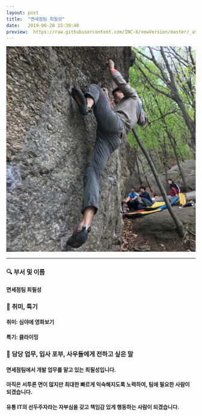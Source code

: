 ```yaml
---
layout: post
title:  "면세점팀 최필성"
date:   2019-06-28 15:39:40
preview:  https://raw.githubusercontent.com/INC-6/newVersion/master/_asset/%EB%8F%99%EA%B8%B0%EC%82%AC%EC%A7%84/191928.jpg
---
```



![Picture 1](https://raw.githubusercontent.com/INC-6/INC-6.github.io/master/_asset/%EC%85%80%EC%B9%B4/%ED%95%84%EC%84%B102.PNG)

---

### 🔍 **부서 및 이름**
    
#### 면세점팀 최필성

### 🔔 **취미, 특기**

#### 취미: 심야에 영화보기
   
#### 특기: 클라이밍

### 🔔 **담당 업무, 입사 포부, 사우들에게 전하고 싶은 말**
 
#### 면세점팀에서 개발 업무를 맡고 있는 최필성입니다.
    
#### 아직은 서투른 면이 많지만 최대한 빠르게 익숙해지도록 노력하여, 팀에 필요한 사람이 되겠습니다.
    
#### 유통 IT의 선두주자라는 자부심을 갖고 책임감 있게 행동하는 사람이 되겠습니다.
